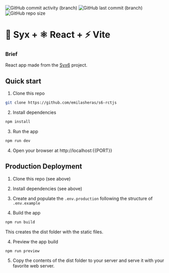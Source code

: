 ![GitHub commit activity (branch)](https://img.shields.io/github/commit-activity/t/emilasheras/s6-rctjs/main?style=flat-square&color=ff9900) 
![GitHub last commit (branch)](https://img.shields.io/github/last-commit/emilasheras/s6-rctjs/main?style=flat-square&color=ff9900) 
![GitHub repo size](https://img.shields.io/github/repo-size/emilasheras/s6-rctjs?style=flat-square&color=ff9900) 

# 🎃 Syx + ⚛ React + ⚡ Vite

### Brief
React app made from the [Syx6](https://github.com/emilasheras/s6) project.

## Quick start
1. Clone this repo
```bash
git clone https://github.com/emilasheras/s6-rctjs
```
2. Install dependencies
```bash
npm install
```
3. Run the app
```bash
npm run dev
```
4. Open your browser at http://localhost:{{PORT}}

## Production Deployment

1. Clone this repo (see above)

2. Install dependencies (see above)

3. Create and populate the `.env.production` following the structure of `.env.example`

4. Build the app
```bash
npm run build
```
This creates the dist folder with the static files.

4. Preview the app build
```bash
npm run preview
```

5. Copy the contents of the dist folder to your server and serve it with your favorite web server.